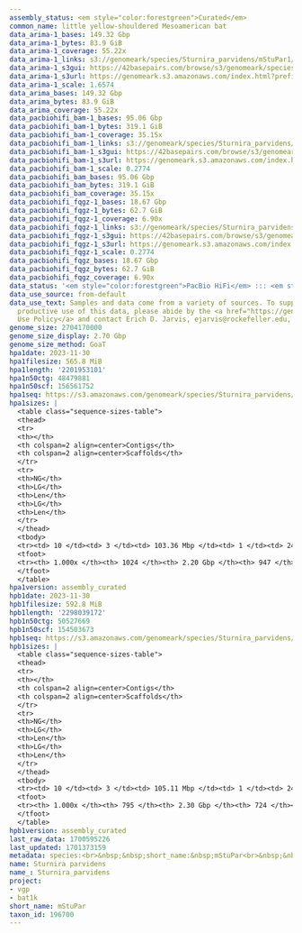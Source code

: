 ```yaml
---
assembly_status: <em style="color:forestgreen">Curated</em>
common_name: little yellow-shouldered Mesoamerican bat
data_arima-1_bases: 149.32 Gbp
data_arima-1_bytes: 83.9 GiB
data_arima-1_coverage: 55.22x
data_arima-1_links: s3://genomeark/species/Sturnira_parvidens/mStuPar1/genomic_data/arima/<br>
data_arima-1_s3gui: https://42basepairs.com/browse/s3/genomeark/species/Sturnira_parvidens/mStuPar1/genomic_data/arima/
data_arima-1_s3url: https://genomeark.s3.amazonaws.com/index.html?prefix=species/Sturnira_parvidens/mStuPar1/genomic_data/arima/
data_arima-1_scale: 1.6574
data_arima_bases: 149.32 Gbp
data_arima_bytes: 83.9 GiB
data_arima_coverage: 55.22x
data_pacbiohifi_bam-1_bases: 95.06 Gbp
data_pacbiohifi_bam-1_bytes: 319.1 GiB
data_pacbiohifi_bam-1_coverage: 35.15x
data_pacbiohifi_bam-1_links: s3://genomeark/species/Sturnira_parvidens/mStuPar1/genomic_data/pacbio_hifi/<br>
data_pacbiohifi_bam-1_s3gui: https://42basepairs.com/browse/s3/genomeark/species/Sturnira_parvidens/mStuPar1/genomic_data/pacbio_hifi/
data_pacbiohifi_bam-1_s3url: https://genomeark.s3.amazonaws.com/index.html?prefix=species/Sturnira_parvidens/mStuPar1/genomic_data/pacbio_hifi/
data_pacbiohifi_bam-1_scale: 0.2774
data_pacbiohifi_bam_bases: 95.06 Gbp
data_pacbiohifi_bam_bytes: 319.1 GiB
data_pacbiohifi_bam_coverage: 35.15x
data_pacbiohifi_fqgz-1_bases: 18.67 Gbp
data_pacbiohifi_fqgz-1_bytes: 62.7 GiB
data_pacbiohifi_fqgz-1_coverage: 6.90x
data_pacbiohifi_fqgz-1_links: s3://genomeark/species/Sturnira_parvidens/mStuPar1/genomic_data/pacbio_hifi/<br>
data_pacbiohifi_fqgz-1_s3gui: https://42basepairs.com/browse/s3/genomeark/species/Sturnira_parvidens/mStuPar1/genomic_data/pacbio_hifi/
data_pacbiohifi_fqgz-1_s3url: https://genomeark.s3.amazonaws.com/index.html?prefix=species/Sturnira_parvidens/mStuPar1/genomic_data/pacbio_hifi/
data_pacbiohifi_fqgz-1_scale: 0.2774
data_pacbiohifi_fqgz_bases: 18.67 Gbp
data_pacbiohifi_fqgz_bytes: 62.7 GiB
data_pacbiohifi_fqgz_coverage: 6.90x
data_status: '<em style="color:forestgreen">PacBio HiFi</em> ::: <em style="color:forestgreen">Arima</em>'
data_use_source: from-default
data_use_text: Samples and data come from a variety of sources. To support fair and
  productive use of this data, please abide by the <a href="https://genome10k.soe.ucsc.edu/data-use-policies/">Data
  Use Policy</a> and contact Erich D. Jarvis, ejarvis@rockefeller.edu, with any questions.
genome_size: 2704170000
genome_size_display: 2.70 Gbp
genome_size_method: GoaT
hpa1date: 2023-11-30
hpa1filesize: 565.8 MiB
hpa1length: '2201953101'
hpa1n50ctg: 48479881
hpa1n50scf: 156561752
hpa1seq: https://s3.amazonaws.com/genomeark/species/Sturnira_parvidens/mStuPar1/assembly_curated/mStuPar1.HiC.hap1.decontam.20231130.fasta.gz
hpa1sizes: |
  <table class="sequence-sizes-table">
  <thead>
  <tr>
  <th></th>
  <th colspan=2 align=center>Contigs</th>
  <th colspan=2 align=center>Scaffolds</th>
  </tr>
  <tr>
  <th>NG</th>
  <th>LG</th>
  <th>Len</th>
  <th>LG</th>
  <th>Len</th>
  </tr>
  </thead>
  <tbody>
  <tr><td> 10 </td><td> 3 </td><td> 103.36 Mbp </td><td> 1 </td><td> 245.87 Mbp </td></tr><tr><td> 20 </td><td> 5 </td><td> 94.84 Mbp </td><td> 2 </td><td> 216.38 Mbp </td></tr><tr><td> 30 </td><td> 7 </td><td> 77.82 Mbp </td><td> 4 </td><td> 180.14 Mbp </td></tr><tr><td> 40 </td><td> 11 </td><td> 52.93 Mbp </td><td> 5 </td><td> 171.62 Mbp </td></tr><tr style="background-color:#cccccc;"><td> 50 </td><td> 15 </td><td style="background-color:#88ff88;"> 48.48 Mbp </td><td> 6 </td><td style="background-color:#88ff88;"> 156.56 Mbp </td></tr><tr><td> 60 </td><td> 21 </td><td> 28.24 Mbp </td><td> 8 </td><td> 142.75 Mbp </td></tr><tr><td> 70 </td><td> 30 </td><td> 22.13 Mbp </td><td> 9 </td><td> 132.44 Mbp </td></tr><tr><td> 80 </td><td> 42 </td><td> 16.06 Mbp </td><td> 11 </td><td> 109.06 Mbp </td></tr><tr><td> 90 </td><td> 61 </td><td> 6.79 Mbp </td><td> 14 </td><td> 59.52 Mbp </td></tr><tr><td> 100 </td><td> 1024 </td><td> 2.98 Kbp </td><td> 947 </td><td> 2.98 Kbp </td></tr></tbody>
  <tfoot>
  <tr><th> 1.000x </th><th> 1024 </th><th> 2.20 Gbp </th><th> 947 </th><th> 2.20 Gbp </th></tr>
  </tfoot>
  </table>
hpa1version: assembly_curated
hpb1date: 2023-11-30
hpb1filesize: 592.8 MiB
hpb1length: '2298039172'
hpb1n50ctg: 50527669
hpb1n50scf: 154503673
hpb1seq: https://s3.amazonaws.com/genomeark/species/Sturnira_parvidens/mStuPar1/assembly_curated/mStuPar1.HiC.hap2.decontam.20231130.fasta.gz
hpb1sizes: |
  <table class="sequence-sizes-table">
  <thead>
  <tr>
  <th></th>
  <th colspan=2 align=center>Contigs</th>
  <th colspan=2 align=center>Scaffolds</th>
  </tr>
  <tr>
  <th>NG</th>
  <th>LG</th>
  <th>Len</th>
  <th>LG</th>
  <th>Len</th>
  </tr>
  </thead>
  <tbody>
  <tr><td> 10 </td><td> 3 </td><td> 105.11 Mbp </td><td> 1 </td><td> 243.74 Mbp </td></tr><tr><td> 20 </td><td> 5 </td><td> 96.35 Mbp </td><td> 2 </td><td> 216.32 Mbp </td></tr><tr><td> 30 </td><td> 8 </td><td> 78.53 Mbp </td><td> 4 </td><td> 180.64 Mbp </td></tr><tr><td> 40 </td><td> 11 </td><td> 63.36 Mbp </td><td> 5 </td><td> 169.52 Mbp </td></tr><tr style="background-color:#cccccc;"><td> 50 </td><td> 15 </td><td style="background-color:#88ff88;"> 50.53 Mbp </td><td> 6 </td><td style="background-color:#88ff88;"> 154.50 Mbp </td></tr><tr><td> 60 </td><td> 20 </td><td> 34.51 Mbp </td><td> 8 </td><td> 141.76 Mbp </td></tr><tr><td> 70 </td><td> 28 </td><td> 24.48 Mbp </td><td> 10 </td><td> 121.27 Mbp </td></tr><tr><td> 80 </td><td> 40 </td><td> 15.52 Mbp </td><td> 12 </td><td> 108.75 Mbp </td></tr><tr><td> 90 </td><td> 60 </td><td> 6.73 Mbp </td><td> 14 </td><td> 60.17 Mbp </td></tr><tr><td> 100 </td><td> 795 </td><td> 2.98 Kbp </td><td> 724 </td><td> 2.98 Kbp </td></tr></tbody>
  <tfoot>
  <tr><th> 1.000x </th><th> 795 </th><th> 2.30 Gbp </th><th> 724 </th><th> 2.30 Gbp </th></tr>
  </tfoot>
  </table>
hpb1version: assembly_curated
last_raw_data: 1700595226
last_updated: 1701373159
metadata: species:<br>&nbsp;&nbsp;short_name:&nbsp;mStuPar<br>&nbsp;&nbsp;name:&nbsp;Sturnira&nbsp;parvidens<br>&nbsp;&nbsp;taxon_id:&nbsp;196700<br>&nbsp;&nbsp;common_name:&nbsp;little&nbsp;yellow-shouldered&nbsp;Mesoamerican&nbsp;bat<br>&nbsp;&nbsp;order:<br>&nbsp;&nbsp;&nbsp;&nbsp;name:&nbsp;Chiroptera<br>&nbsp;&nbsp;family:<br>&nbsp;&nbsp;&nbsp;&nbsp;name:&nbsp;Phyllostomidae<br>&nbsp;&nbsp;individuals:<br>&nbsp;&nbsp;-&nbsp;mStuPar1<br>&nbsp;&nbsp;genome_size:&nbsp;2704170000<br>&nbsp;&nbsp;genome_size_method:&nbsp;GoaT<br>&nbsp;&nbsp;project:&nbsp;[&nbsp;vgp&nbsp;,&nbsp;bat1k&nbsp;]<br>
name: Sturnira parvidens
name_: Sturnira_parvidens
project:
- vgp
- bat1k
short_name: mStuPar
taxon_id: 196700
---
```

